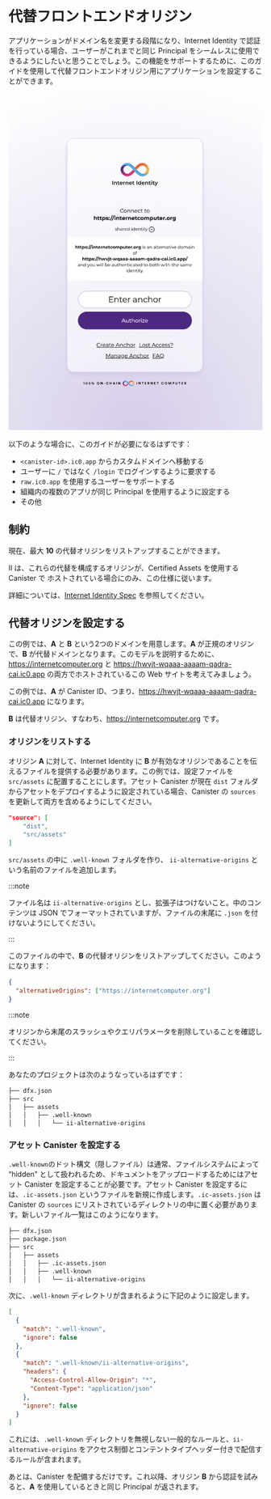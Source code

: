 # 代替フロントエンドオリジン

アプリケーションがドメイン名を変更する段階になり、Internet Identity で認証を行っている場合、ユーザーがこれまでと同じ Principal をシームレスに使用できるようにしたいと思うことでしょう。この機能をサポートするために、このガイドを使用して代替フロントエンドオリジン用にアプリケーションを設定することができます。

![End Result](../_attachments/alternative-origins.png)

以下のような場合に、このガイドが必要になるはずです：

- `<canister-id>.ic0.app` からカスタムドメインへ移動する
- ユーザーに `/` ではなく `/login` でログインするように要求する
- `raw.ic0.app` を使用するユーザーをサポートする
- 組織内の複数のアプリが同じ Principal を使用するように設定する
- その他

## 制約

現在、最大 **10** の代替オリジンをリストアップすることができます。

II は、これらの代替を構成するオリジンが、Certified Assets を使用する Canister で ホストされている場合にのみ、この仕様に従います。

詳細については、[Internet Identity Spec](https://github.com/dfinity/internet-identity/blob/main/docs/ii-spec.md#alternative-frontend-origins) を参照してください。

## 代替オリジンを設定する

この例では、**A** と **B** という2つのドメインを用意します。**A** が正規のオリジンで、**B** が代替ドメインとなります。このモデルを説明するために、https://internetcomputer.org と https://hwvjt-wqaaa-aaaam-qadra-cai.ic0.app の両方でホストされているこの Web サイトを考えてみましょう。

この例では、**A** が Canister ID、つまり、https://hwvjt-wqaaa-aaaam-qadra-cai.ic0.app になります。

**B** は代替オリジン、すなわち、https://internetcomputer.org です。

### オリジンをリストする

オリジン **A** に対して、Internet Identity に **B** が有効なオリジンであることを伝えるファイルを提供する必要があります。この例では、設定ファイルを `src/assets` に配置することにします。アセット Canister が現在 `dist` フォルダからアセットをデプロイするように設定されている場合、Canister の `sources` を更新して両方を含めるようにしてください。

```json
"source": [
    "dist",
    "src/assets"
]
```

`src/assets` の中に `.well-known` フォルダを作り、 `ii-alternative-origins` という名前のファイルを追加します。

:::note

ファイル名は `ii-alternative-origins` とし、拡張子はつけないこと。中のコンテンツは JSON でフォーマットされていますが、ファイルの末尾に `.json` を付けないようにしてください。

:::

このファイルの中で、**B** の代替オリジンをリストアップしてください。このようになります：

```json
{
  "alternativeOrigins": ["https://internetcomputer.org"]
}
```

:::note

オリジンから末尾のスラッシュやクエリパラメータを削除していることを確認してください。

:::

あなたのプロジェクトは次のようなっているはずです：

```
├── dfx.json
├── src
│   ├── assets
│   │   ├── .well-known
│   │   │   └── ii-alternative-origins
```

### アセット Canister を設定する

`.well-known`のドット構文（隠しファイル）は通常、ファイルシステムによって “hidden" として扱われるため、ドキュメントをアップロードするためにはアセット Canister を設定することが必要です。アセット Canister を設定するには、`.ic-assets.json` というファイルを新規に作成します。`.ic-assets.json` は Canister の `sources` にリストされているディレクトリの中に置く必要があります。新しいファイル一覧はこのようになります。

```
├── dfx.json
├── package.json
├── src
│   ├── assets
│   │   ├── .ic-assets.json
│   │   ├── .well-known
│   │   │   └── ii-alternative-origins
```

次に、`.well-known` ディレクトリが含まれるように下記のように設定します。

```json
[
  {
    "match": ".well-known",
    "ignore": false
  },
  {
    "match": ".well-known/ii-alternative-origins",
    "headers": {
      "Access-Control-Allow-Origin": "*",
      "Content-Type": "application/json"
    },
    "ignore": false
  }
]
```

これには、`.well-known` ディレクトリを無視しない一般的なルールと、`ii-alternative-origins` をアクセス制御とコンテントタイプヘッダー付きで配信するルールが含まれます。

あとは、Canister を配備するだけです。これ以降、オリジン **B** から認証を試みると、**A** を使用しているときと同じ Principal が返されます。


<!--
# Alternative Frontend Origins

If your application has reached the stage where you want to change domain names, and you have been authenticating with Internet Identity, you will want to make sure that your users can seamlessly keep the same Principals they have already been using. To support this functionality, you can configure your application for Alternative Frontend origins using this guide.

![End Result](../_attachments/alternative-origins.png)

You may need this guide if you are doing any of the following:

- Moving from `<canister-id>.ic0.app` to a custom domain
- Asking users to login at `/login` instead of `/`
- Supporting users using `raw.ic0.app`
- Configuring multiple apps in your organization to use the same principals
- And more

## Constraints

Currently, a maximum of **10** alternative origins can be listed.

II will only follow this specification when the origin configuring these alternatives is hosted on a canister using Certified Assets.

For more information, see the [Internet Identity Spec](https://github.com/dfinity/internet-identity/blob/main/docs/ii-spec.md#alternative-frontend-origins).

## Configuring Alternative Origins

For this example, we will have two domains, **A** and **B**. **A** will be the canonical origin, and **B** will be the alternative domain. To help illustrate this model, consider this website, which is hosted both at https://internetcomputer.org and https://hwvjt-wqaaa-aaaam-qadra-cai.ic0.app.

In this example, **A** would be the canister ID, or https://hwvjt-wqaaa-aaaam-qadra-cai.ic0.app.

**B** would be the alternative origin, or https://internetcomputer.org.

### Listing origins

For origin **A**, you will need to provide a file that tells Internet Identity that **B** is a valid origin. We'll be placing the config files in `src/assets` for this example. If your asset canister is currently configured to deploy assets from a `dist` folder, make sure to update the `sources` for your canister to include both:

```json
"source": [
    "dist",
    "src/assets"
]
```

Inside of `src/assets`, create a `.well-known` folder, and add a file named `ii-alternative-origins.`

:::note

The file needs to exactly be named `ii-alternative-origins`, with no file extension. The content inside will be formatted as JSON, but the file should not end with `.json`.

:::

Inside of the file, list your alternative origin for **B**. It will look something like this:

```json
{
  "alternativeOrigins": ["https://internetcomputer.org"]
}
```

:::note

Make sure that you remove any trailing slash or query parameters from the origin

:::

Now, your project should look something like this:

```
├── dfx.json
├── src
│   ├── assets
│   │   ├── .well-known
│   │   │   └── ii-alternative-origins
```

### Configuring Your Asset Canister

Because the dot syntax in `.well-known` ordinarily will be treated as "hidden" by the file system, the asset canister will need to be configured to upload your document. To configure the asset canister, create a new file, `.ic-assets.json`. `.ic-assets.json` needs to be placed inside a directory listed in `sources` for your canister, so we can use `src/assets` again. Your new list of files should look like this:

```
├── dfx.json
├── package.json
├── src
│   ├── assets
│   │   ├── .ic-assets.json
│   │   ├── .well-known
│   │   │   └── ii-alternative-origins
```

Then, configure the `.well-known` directory to be included, with

```json
[
  {
    "match": ".well-known",
    "ignore": false
  },
  {
    "match": ".well-known/ii-alternative-origins",
    "headers": {
      "Access-Control-Allow-Origin": "*",
      "Content-Type": "application/json"
    },
    "ignore": false
  }
]
```

This includes a general rule to not ignore the `.well-known` directory, and rules to deliver the `ii-alternative-origins` with access control and content-type headers.

Then, all you need to do is deploy your canister. When you attempt to authenticate from origin **B** from then on, you will get back the same principal you get while using **A**.

-->